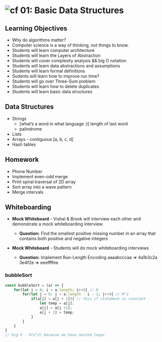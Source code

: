 ![cf](http://i.imgur.com/7v5ASc8.png) 01: Basic Data Structures
===

## Learning Objectives
	
* Why do algorithms matter?
* Computer science is a way of thinking, not things to know. 
* Students will learn computer architecture
* Students will learn the Layers of Abstraction
* Students will cover complexity analysis && big O notation
* Students will learn data abstractions and assumptions
* Students will learn formal definitions
* Sudents will learn how to improve run time?
* Students will go over Three-Sum problem
* Students will learn how to delete duplicates
* Students will learn basic data structures
 
## Data Structures 

* Strings
    * [what’s a word in what language :)] length of last word
    * palindrome
* Lists
* Arrays - contiguous [a, b, c, d]
* Hash tables

## Homework

* Phone Number
* Implement even-odd merge
* Print spiral traversal of 2D array
* Sort array into a wave pattern
* Merge intervals

## Whiteboarding

* **Mock Whiteboard** - Vishal & Brook will interview each other and demonstrate a mock whiteboarding interview.
    * **Question:** Find the smallest positive missing number in an array that contains both positive and negative integers

* **Mock Whiteboard** - Students will do mock whiteboarding interviews 
    * **Question:** Implement Run-Length Encoding 
aaaabcccaa => 4a1b3c2a
3e4f2e	=> eeeffffee

### bubbleSort
```javascript
const bubbleSort = (a) => {
    for(let i = 0; i < a.length; i++){ // N
        for(let j = 0; j < a.length - i - 1; j++){ // N^2
            if(a[j] > a[j + 1]){ // this if statement is constant
                let temp = a[j];
                a[j] = a[j +1];
                a[j + 1] = temp;
            }
        }
    }
}
// big O - O(n^2) because we have nested loops
```
